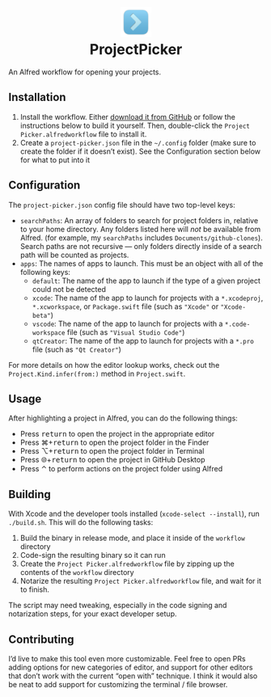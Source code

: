 <h1 align=center>
  <img src="App Icon.png" width=60 height=60 alt="">
  <br>ProjectPicker
</h1>

An Alfred workflow for opening your projects.

## Installation

1. Install the workflow. Either [download it from GitHub](https://github.com/j-f1/ProjectPicker/raw/main/Project%20Picker.alfredworkflow) or follow the instructions below to build it yourself. Then, double-click the `Project Picker.alfredworkflow` file to install it.
2. Create a `project-picker.json` file in the `~/.config` folder (make sure to create the folder if it doesn’t exist). See the Configuration section below for what to put into it

## Configuration

The `project-picker.json` config file should have two top-level keys:

- `searchPaths`: An array of folders to search for project folders in, relative to your home directory. Any folders listed here will _not_ be available from Alfred. (for example, my `searchPaths` includes `Documents/github-clones`). Search paths are not recursive — only folders directly inside of a search path will be counted as projects.
- `apps`: The names of apps to launch. This must be an object with all of the following keys:
  - `default`: The name of the app to launch if the type of a given project could not be detected
  - `xcode`: The name of the app to launch for projects with a `*.xcodeproj`, `*.xcworkspace`, or `Package.swift` file  (such as `"Xcode"` or `"Xcode-beta"`)
  - `vscode`: The name of the app to launch for projects with a `*.code-workspace` file (such as `"Visual Studio Code"`)
  - `qtCreator`: The name of the app to launch for projects with a `*.pro` file (such as `"Qt Creator"`)

For more details on how the editor lookup works, check out the `Project.Kind.infer(from:)` method in `Project.swift`.

## Usage

After highlighting a project in Alfred, you can do the following things:
- Press <kbd>return</kbd> to open the project in the appropriate editor
- Press ⌘+<kbd>return</kbd> to open the project folder in the Finder
- Press ⌥+<kbd>return</kbd> to open the project folder in Terminal
- Press 🌐︎+<kbd>return</kbd> to open the project in GitHub Desktop
- Press ⌃ to perform actions on the project folder using Alfred

## Building

With Xcode and the developer tools installed (`xcode-select --install`), run `./build.sh`. This will do the following tasks:

1. Build the binary in release mode, and place it inside of the `workflow` directory
2. Code-sign the resulting binary so it can run
3. Create the `Project Picker.alfredworkflow` file by zipping up the contents of the `workflow` directory
4. Notarize the resulting `Project Picker.alfredworkflow` file, and wait for it to finish.

The script may need tweaking, especially in the code signing and notarization steps, for your exact developer setup.

## Contributing

I’d live to make this tool even more customizable. Feel free to open PRs adding options for new categories of editor, and support for other editors that don’t work with the current “open with” technique. I think it would also be neat to add support for customizing the terminal / file browser.
